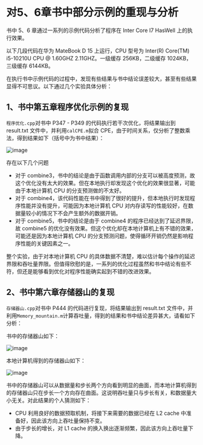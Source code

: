 # 对5、6章书中部分示例的重现与分析

书中 5、6 章通过一系列的示例代码分析了程序在 Inter Core I7 HasWell 上的执行效果。

以下几段代码在华为 MateBook D 15 上运行，CPU 型号为 Inter(R) Core(TM) i5-10210U CPU @ 1.60GHZ 2.11GHZ。一级缓存 256KB，二级缓存 1024KB，三级缓存 6144KB。

在执行书中示例代码的过程中，发现有些结果与书中结论误差较大，甚至有些结果显得不可思议。以下通过几个实验具体分析：

## 1、书中第五章程序优化示例的复现

`程序优化.cpp`对书中 P347 - P349 的代码执行若干次优化，将结果输出到 result.txt 文件中，并利用`calCPE.m`拟合 CPE，由于时间关系，仅分析了整数乘法，得到结果如下（括号中为书中结果）：

![image](https://user-images.githubusercontent.com/56211928/144714756-1d40a9db-2e64-46bb-bb44-69c1b9d01f00.png)

存在以下几个问题

- 对于 combine3，书中的结论是由于函数调用内部的分支可以被高度预测，故这个优化没有太大的效果。但在本地执行却发现这个优化的效果很显著，可能由于本地计算机 CPU 的分支预测做的不太好。
- 对于 combine4，该代码性能在书中得到了很好的提升，但本地执行时发现程序性能并没有提升，可能因为本地计算机 CPU 对内存读写的性能较好，在数据量较小的情况下不会产生额外的数据开销。
- 对于 combine5，书中的结论是由于 combine4 的程序已经达到了延迟界限，故 combine5 的优化没有效果。但这个优化却在本地计算机上有不错的效果，可能还是因为本地计算机 CPU 的分支预测问题，使得循环开销仍然是影响程序性能的关键因素之一。

整个实验，由于对本地计算机 CPU 的具体数据不清楚，难以估计每个操作的延迟界限和吞吐量界限。但值得欣慰的是，一系列的优化过程虽然和书中结论有些不符，但还是能够看到优化对程序性能确实起到不错的改进效果。

## 2、书中第六章存储器山的复现

`存储器山.cpp`对书中 P444 的代码进行复现，将结果输出到 result.txt 文件中，并利用`Memory_mountain.m`计算吞吐量，得到的结果和书中结论差异甚大，请看如下分析：

书中的存储器山如下：

![image](https://user-images.githubusercontent.com/56211928/144718460-b12c7d24-5aed-4507-b1d3-23193d9a9c34.png)

本地计算机得到的存储器山如下：

![image](https://user-images.githubusercontent.com/56211928/144718662-7dbb2909-9ab4-46a2-905a-2a9f35415e52.png)

书中的存储器山可以从数据量和步长两个方向看到明显的曲面，而本地计算机得到的存储器山只在步长一个方向存在曲面。这说明吞吐量只与步长有关，和数据量大小无关。对此结果的个人猜测如下：

- CPU 利用良好的数据预取机制，将接下来需要的数据已经在 L2 cache 中准备好，因此该方向上吞吐量保持不变。
- 由于步长的增长，对 L1 cache 的换入换出逐渐频繁，因此该方向上吞吐量下降。

